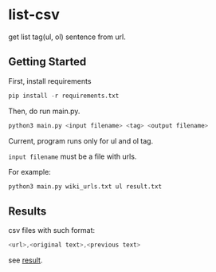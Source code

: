 # list-csv

get list tag(ul, ol) sentence from url.

## Getting Started

First, install requirements

```s
pip install -r requirements.txt
```

Then, do run main.py.

```s
python3 main.py <input filename> <tag> <output filename>
```

Current, program runs only for ul and ol tag.

`input filename` must be a file with urls.

For example:

```s
python3 main.py wiki_urls.txt ul result.txt
```

## Results

csv files with such format:

```s
<url>,<original text>,<previous text>
```

see [result](/result.csv).

